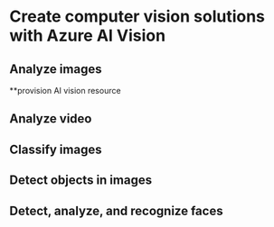# Create computer vision solutions with Azure AI Vision
## Analyze images
**provision AI vision resource

## Analyze video
## Classify images
## Detect objects in images
## Detect, analyze, and recognize faces
